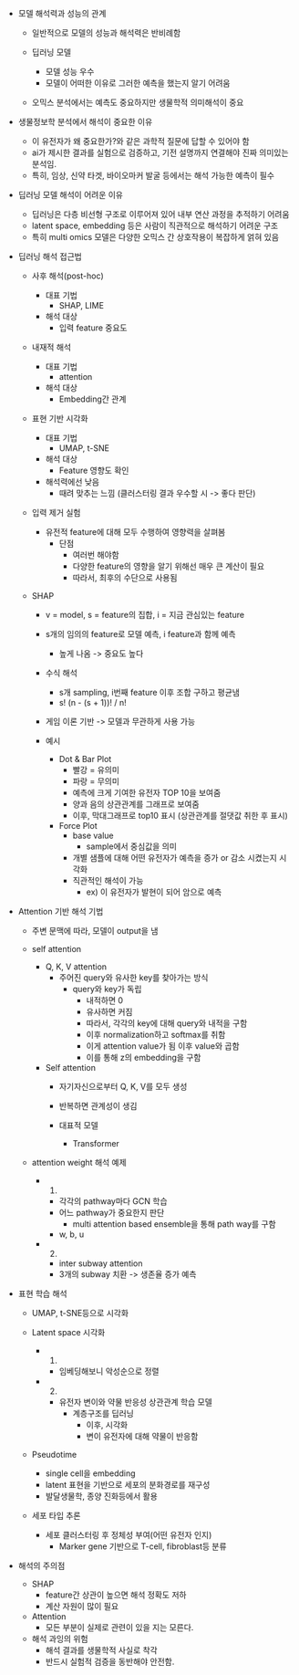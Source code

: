 - 모델 해석력과 성능의 관계
	- 일반적으로 모델의 성능과 해석력은 반비례함
	
	- 딥러닝 모델
		- 모델 성능 우수
		- 모델이 어떠한 이유로 그러한 예측을 했는지 알기 어려움
	- 오믹스 분석에서는 예측도 중요하지만 생물학적 의미해석이 중요

- 생물정보학 분석에서 해석이 중요한 이유
	- 이 유전자가 왜 중요한가?와 같은 과학적 질문에 답할 수 있어야 함
	- ai가 제시한 결과를 실험으로 검증하고, 기전 설명까지 연결해야 진짜 의미있는분석임.
	- 특히, 임상, 신약 타겟, 바이오마커 발굴 등에서는 해석 가능한 예측이 필수

- 딥러닝 모델 해석이 어려운 이유
	- 딥러닝은 다층 비선형 구조로 이루어져 있어 내부 연산 과정을 추적하기 어려움
	- latent space, embedding 등은 사람이 직관적으로 해석하기 어려운 구조
	- 특히 multi omics 모델은 다양한 오믹스 간 상호작용이 복잡하게 얽혀 있음

- 딥러닝 해석 접근법
	- 사후 해석(post-hoc)
		- 대표 기법
			- SHAP, LIME
		- 해석 대상
			- 입력 feature 중요도
	- 내재적 해석
		- 대표 기법
			- attention
		- 해석 대상
			- Embedding간 관계
	- 표현 기반 시각화
		- 대표 기법
			- UMAP, t-SNE
		- 해석 대상
			- Feature 영향도 확인
		- 해석력에선 낮음
			- 때려 맞추는 느낌 (클러스터링 결과 우수할 시 -> 좋다 판단)
	- 입력 제거 실험
		- 유전적 feature에 대해 모두 수행하여 영향력을 살펴봄
			- 단점
				- 여러번 해야함
				- 다양한 feature의 영향을 알기 위해선 매우 큰 계산이 필요
				- 따라서, 최후의 수단으로 사용됨
	
	- SHAP
		- v = model, s = feature의 집합, i = 지금 관심있는 feature
		- s개의 임의의 feature로 모델 예측, i feature과 함께 예측 
			- 높게 나옴 -> 중요도 높다
		- 수식 해석
			- s개 sampling, i번째 feature 이후 조합 구하고 평균냄
			- s! (n - (s + 1))! / n!
		- 게임 이론 기반 -> 모델과 무관하게 사용 가능
		
		- 예시
			-  Dot & Bar Plot
				- 빨강 = 유의미
				- 파랑 = 무의미
				- 예측에 크게 기여한 유전자 TOP 10을 보여줌
				- 양과 음의 상관관계를 그래프로 보여줌
				- 이후, 막대그래프로 top10 표시 (상관관계를 절댓값 취한 후 표시)
			- Force Plot
				- base value
					- sample에서 중심값을 의미
				- 개별 샘플에 대해 어떤 유전자가 예측을 증가 or 감소 시켰는지 시각화
				- 직관적인 해석이 가능
					- ex) 이 유전자가 발현이 되어 암으로 예측

- Attention 기반 해석 기법
	- 주변 문맥에 따라, 모델이 output을 냄
	
	- self attention
		- Q, K, V attention
			- 주어진 query와 유사한 key를 찾아가는 방식
				- query와 key가 독립
					- 내적하면 0
					- 유사하면 커짐
					- 따라서, 각각의 key에 대해 query와 내적을 구함
					- 이후 normalization하고 softmax를 취함
					- 이게 attention value가 됨 이후 value와 곱함
					- 이를 통해 z의 embedding을 구함
		- Self attention
			- 자기자신으로부터 Q, K, V를 모두 생성
			- 반복하면 관계성이 생김
		
			- 대표적 모델
				- Transformer
	
	- attention weight 해석 예제
		- 1)
			- 각각의 pathway마다 GCN 학습
			- 어느 pathway가 중요한지 판단
				- multi attention based ensemble을 통해 path way를 구함
			- w, b, u
		- 2)
			- inter subway attention
			- 3개의 subway 치환 -> 생존율 증가 예측

- 표현 학습 해석
	 - UMAP, t-SNE등으로 시각화
	
	- Latent space 시각화
		- 1)
			- 임베딩해보니 악성순으로 정렬
		- 2)
			- 유전자 변이와 약물 반응성 상관관계 학습 모델
				- 계층구조를 딥러닝
					- 이후, 시각화
					- 변이 유전자에 대해 약물이 반응함
	- Pseudotime
		- single cell을 embedding
		- latent 표현을 기반으로 세포의 분화경로를 재구성
		- 발달생물학, 종양 진화등에서 활용
		
	- 세포 타입 추론
		- 세포 클러스터링 후 정체성 부여(어떤 유전자 인지)
			- Marker gene 기반으로 T-cell, fibroblast등 분류

- 해석의 주의점
	- SHAP
		- feature간 상관이 높으면 해석 정확도 저하
		- 계산 자원이 많이 필요
	- Attention
		- 모든 부분이 실제로 관련이 있을 지는 모른다.
	- 해석 과잉의 위험
		- 해석 결과를 생물학적 사실로 착각
		- 반드시 실험적 검증을 동반해야 안전함.